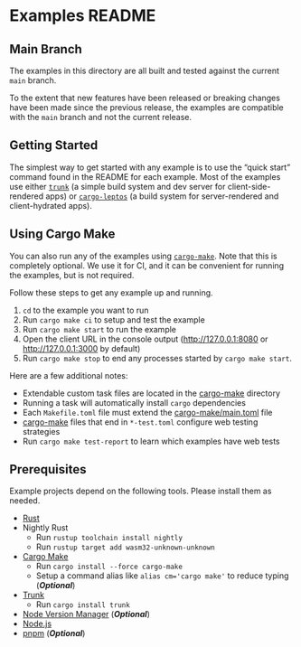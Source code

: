 # Examples README

## Main Branch

The examples in this directory are all built and tested against the current `main` branch.

To the extent that new features have been released or breaking changes have been made since the previous release, the examples are compatible with the `main` branch and not the current release.

## Getting Started

The simplest way to get started with any example is to use the “quick start” command found in the README for each example. Most of the examples use either [`trunk`](https://trunkrs.dev/) (a simple build system and dev server for client-side-rendered apps) or [`cargo-leptos`](https://github.com/leptos-rs/cargo-leptos) (a build system for server-rendered and client-hydrated apps). 

## Using Cargo Make

You can also run any of the examples using [`cargo-make`](https://github.com/sagiegurari/cargo-make). Note that this is completely optional. We use it for CI, and it can be convenient for running the examples, but is not required.

Follow these steps to get any example up and running.

1. `cd` to the example you want to run
2. Run `cargo make ci` to setup and test the example
3. Run `cargo make start` to run the example
4. Open the client URL in the console output (<http://127.0.0.1:8080> or <http://127.0.0.1:3000> by default)
5. Run `cargo make stop` to end any processes started by `cargo make start`. 

Here are a few additional notes:

- Extendable custom task files are located in the [cargo-make](./cargo-make/) directory
- Running a task will automatically install `cargo` dependencies 
- Each `Makefile.toml` file must extend the [cargo-make/main.toml](./cargo-make/main.toml) file
- [cargo-make](./cargo-make/) files that end in `*-test.toml` configure web testing strategies
- Run `cargo make test-report` to learn which examples have web tests

## Prerequisites

Example projects depend on the following tools. Please install them as needed.

- [Rust](https://www.rust-lang.org/)
- Nightly Rust
  - Run `rustup toolchain install nightly`
  - Run `rustup target add wasm32-unknown-unknown`
- [Cargo Make](https://sagiegurari.github.io/cargo-make/)
  - Run `cargo install --force cargo-make`
  - Setup a command alias like `alias cm='cargo make'` to reduce typing (**_Optional_**)
- [Trunk](https://github.com/thedodd/trunk)
  - Run `cargo install trunk`
- [Node Version Manager](https://github.com/nvm-sh/nvm/) (**_Optional_**)
- [Node.js](https://nodejs.org/)
- [pnpm](https://pnpm.io/) (**_Optional_**)
